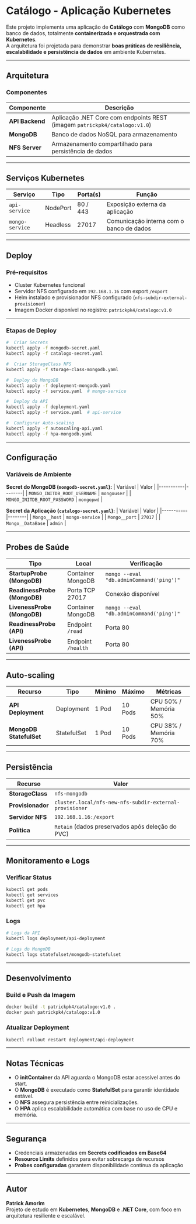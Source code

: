 #  Catálogo - Aplicação Kubernetes

Este projeto implementa uma aplicação de **Catálogo** com **MongoDB** como banco de dados, totalmente **containerizada e orquestrada com Kubernetes**.  
A arquitetura foi projetada para demonstrar **boas práticas de resiliência, escalabilidade e persistência de dados** em ambiente Kubernetes.

---

##  Arquitetura

###  Componentes

| Componente | Descrição |
|-------------|------------|
| **API Backend** | Aplicação .NET Core com endpoints REST (imagem `patrickpk4/catalogo:v1.0`) |
| **MongoDB** | Banco de dados NoSQL para armazenamento |
| **NFS Server** | Armazenamento compartilhado para persistência de dados |

---

##  Serviços Kubernetes

| Serviço | Tipo | Porta(s) | Função |
|----------|------|-----------|--------|
| `api-service` | NodePort | 80 / 443 | Exposição externa da aplicação |
| `mongo-service` | Headless | 27017 | Comunicação interna com o banco de dados |

---

##  Deploy

###  Pré-requisitos

- Cluster Kubernetes funcional  
- Servidor NFS configurado em `192.168.1.16` com export `/export`  
- Helm instalado e provisionador NFS configurado (`nfs-subdir-external-provisioner`)  
- Imagem Docker disponível no registro: `patrickpk4/catalogo:v1.0`  

---

###  Etapas de Deploy

```bash
#  Criar Secrets
kubectl apply -f mongodb-secret.yaml
kubectl apply -f catalogo-secret.yaml

#  Criar StorageClass NFS
kubectl apply -f storage-class-mongodb.yaml

#  Deploy do MongoDB
kubectl apply -f deployment-mongodb.yaml
kubectl apply -f service.yaml  # mongo-service

#  Deploy da API
kubectl apply -f deployment.yaml
kubectl apply -f service.yaml  # api-service

#  Configurar Auto-scaling
kubectl apply -f autoscaling-api.yaml
kubectl apply -f hpa-mongodb.yaml
```

---

##  Configuração

###  Variáveis de Ambiente

**Secret do MongoDB (`mongodb-secret.yaml`):**
| Variável | Valor |
|-----------|--------|
| `MONGO_INITDB_ROOT_USERNAME` | `mongouser` |
| `MONGO_INITDB_ROOT_PASSWORD` | `mongopwd` |

**Secret da Aplicação (`catalogo-secret.yaml`):**
| Variável | Valor |
|-----------|--------|
| `Mongo__host` | `mongo-service` |
| `Mongo__port` | `27017` |
| `Mongo__DataBase` | `admin` |

---

##  Probes de Saúde

| Tipo | Local | Verificação |
|------|--------|--------------|
| **StartupProbe (MongoDB)** | Container MongoDB | `mongo --eval "db.adminCommand('ping')"` |
| **ReadinessProbe (MongoDB)** | Porta TCP 27017 | Conexão disponível |
| **LivenessProbe (MongoDB)** | Container MongoDB | `mongo --eval "db.adminCommand('ping')"` |
| **ReadinessProbe (API)** | Endpoint `/read` | Porta 80 |
| **LivenessProbe (API)** | Endpoint `/health` | Porta 80 |

---

##  Auto-scaling

| Recurso | Tipo | Mínimo | Máximo | Métricas |
|----------|------|---------|---------|-----------|
| **API Deployment** | Deployment | 1 Pod | 10 Pods | CPU 50% / Memória 50% |
| **MongoDB StatefulSet** | StatefulSet | 1 Pod | 10 Pods | CPU 38% / Memória 70% |

---

##  Persistência

| Recurso | Valor |
|----------|--------|
| **StorageClass** | `nfs-mongodb` |
| **Provisionador** | `cluster.local/nfs-new-nfs-subdir-external-provisioner` |
| **Servidor NFS** | `192.168.1.16:/export` |
| **Política** | `Retain` (dados preservados após deleção do PVC) |

---

##  Monitoramento e Logs

###  Verificar Status

```bash
kubectl get pods
kubectl get services
kubectl get pvc
kubectl get hpa
```

###  Logs

```bash
# Logs da API
kubectl logs deployment/api-deployment

# Logs do MongoDB
kubectl logs statefulset/mongodb-statefulset
```

---

##  Desenvolvimento

###  Build e Push da Imagem

```bash
docker build -t patrickpk4/catalogo:v1.0 .
docker push patrickpk4/catalogo:v1.0
```

###  Atualizar Deployment

```bash
kubectl rollout restart deployment/api-deployment
```

---

##  Notas Técnicas

- O **initContainer** da API aguarda o MongoDB estar acessível antes do start.  
- O **MongoDB** é executado como **StatefulSet** para garantir identidade estável.  
- O **NFS** assegura persistência entre reinicializações.  
- O **HPA** aplica escalabilidade automática com base no uso de CPU e memória.  

---

##  Segurança

- Credenciais armazenadas em **Secrets codificados em Base64**  
- **Resource Limits** definidos para evitar sobrecarga de recursos  
- **Probes configuradas** garantem disponibilidade contínua da aplicação  

---

##  Autor

**Patrick Amorim**  
Projeto de estudo em **Kubernetes**, **MongoDB** e **.NET Core**, com foco em arquitetura resiliente e escalável.
